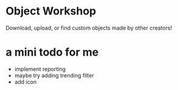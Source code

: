 # Object Workshop
Download, upload, or find custom objects made by other creators!

# a mini todo for me
- implement reporting
- maybe try adding trending filter
- add icon
